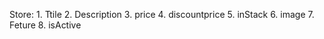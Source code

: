 Store:
    1. Ttile
    2. Description
    3. price
    4. discountprice
    5. inStack
    6. image
    7. Feture
    8. isActive

